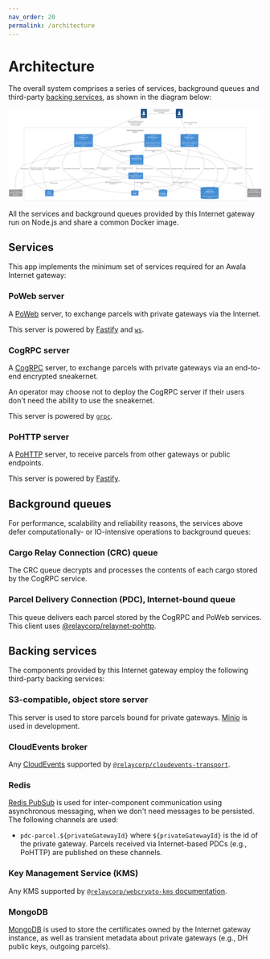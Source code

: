 ```yaml
---
nav_order: 20
permalink: /architecture
---
```

# Architecture

The overall system comprises a series of services, background queues and third-party [backing services](https://12factor.net/backing-services), as shown in the diagram below:

[![](./diagrams/system.png)](./diagrams/system.png)

All the services and background queues provided by this Internet gateway run on Node.js and share a common Docker image.

## Services

This app implements the minimum set of services required for an Awala Internet gateway:

### PoWeb server

A [PoWeb](https://specs.awala.network/RS-016) server, to exchange parcels with private gateways via the Internet.

This server is powered by [Fastify](https://www.fastify.io/) and [`ws`](https://www.npmjs.com/package/ws).

### CogRPC server

A [CogRPC](https://specs.awala.network/RS-008) server, to exchange parcels with private gateways via an end-to-end encrypted sneakernet.

An operator may choose not to deploy the CogRPC server if their users don't need the ability to use the sneakernet.

This server is powered by [`grpc`](https://www.npmjs.com/package/grpc).

### PoHTTP server

A [PoHTTP](https://specs.awala.network/RS-007) server, to receive parcels from other gateways or public endpoints.

This server is powered by [Fastify](https://www.fastify.io/).

## Background queues

For performance, scalability and reliability reasons, the services above defer computationally- or IO-intensive operations to background queues:

### Cargo Relay Connection (CRC) queue

The CRC queue decrypts and processes the contents of each cargo stored by the CogRPC service.

### Parcel Delivery Connection (PDC), Internet-bound queue

This queue delivers each parcel stored by the CogRPC and PoWeb services. This client uses [@relaycorp/relaynet-pohttp](https://www.npmjs.com/package/@relaycorp/relaynet-pohttp).

## Backing services

The components provided by this Internet gateway employ the following third-party backing services:

### S3-compatible, object store server

This server is used to store parcels bound for private gateways. [Minio](https://min.io/) is used in development.

### CloudEvents broker

Any [CloudEvents](https://cloudevents.io) supported by [`@relaycorp/cloudevents-transport`](https://www.npmjs.com/package/@relaycorp/cloudevents-transport).

### Redis

[Redis PubSub](https://redis.io/docs/interact/pubsub/) is used for inter-component communication using asynchronous messaging, when we don't need messages to be persisted. The following channels are used:

- `pdc-parcel.${privateGatewayId}` where `${privateGatewayId}` is the id of the private gateway. Parcels received via Internet-based PDCs (e.g., PoHTTP) are published on these channels.

### Key Management Service (KMS)

Any KMS supported by [`@relaycorp/webcrypto-kms` documentation](https://www.npmjs.com/package/@relaycorp/webcrypto-kms).

### MongoDB

[MongoDB](https://www.mongodb.com/) is used to store the certificates owned by the Internet gateway instance, as well as transient metadata about private gateways (e.g., DH public keys, outgoing parcels).
